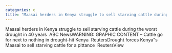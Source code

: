 ```yaml
---
categories: c
title: "Maasai herders in Kenya struggle to sell starving cattle during the worst drought in 40 years  ABC News"
---
```

Maasai herders in Kenya struggle to sell starving cattle during the worst drought in 40 years&nbsp;&nbsp;ABC NewsWARNING: GRAPHIC CONTENT – Cattle go for next to nothing in drought-hit Kenya&nbsp;&nbsp;ReutersDrought forces Kenya"s Maasai to sell starving cattle for a pittance&nbsp;&nbsp;ReutersView